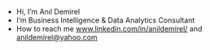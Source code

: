 -  Hi, I’m Anıl Demirel
-  I’m Business Intelligence & Data Analytics Consultant 
- How to reach me www.linkedin.com/in/anildemirel/ and anildemirel@yahoo.com

<!---
anilldemirell/anilldemirell is a ✨ special ✨ repository because its `README.md` (this file) appears on your GitHub profile.
You can click the Preview link to take a look at your changes.
--->
